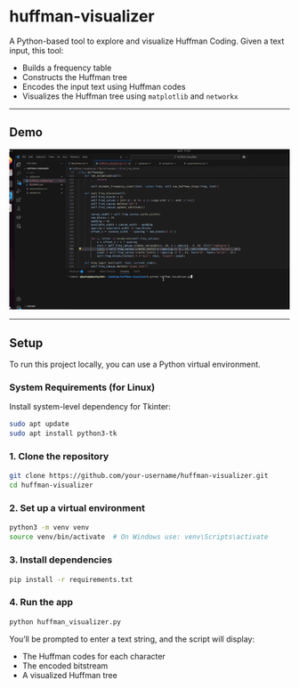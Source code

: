 # huffman-visualizer

A Python-based tool to explore and visualize Huffman Coding. Given a text input, this tool:

- Builds a frequency table
- Constructs the Huffman tree
- Encodes the input text using Huffman codes
- Visualizes the Huffman tree using `matplotlib` and `networkx`

---

## Demo

<div align="center">

![App Demo](https://github.com/NotYuSheng/huffman-visualizer/blob/main/sample-files/DEMO.gif) <br>

</div>

---

## Setup

To run this project locally, you can use a Python virtual environment.

### System Requirements (for Linux)

Install system-level dependency for Tkinter:

```bash
sudo apt update
sudo apt install python3-tk
```

### 1. Clone the repository

```bash
git clone https://github.com/your-username/huffman-visualizer.git
cd huffman-visualizer
```

### 2. Set up a virtual environment

```bash
python3 -m venv venv
source venv/bin/activate  # On Windows use: venv\Scripts\activate
```

### 3. Install dependencies

```bash
pip install -r requirements.txt
```

### 4. Run the app

```bash
python huffman_visualizer.py
```

You’ll be prompted to enter a text string, and the script will display:

* The Huffman codes for each character
* The encoded bitstream
* A visualized Huffman tree
